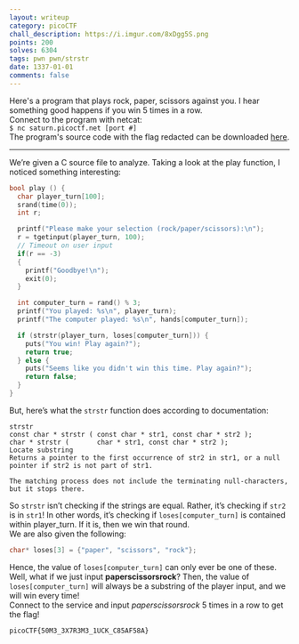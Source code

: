 ```yaml
---
layout: writeup
category: picoCTF
chall_description: https://i.imgur.com/8xDgg5S.png
points: 200
solves: 6304
tags: pwn pwn/strstr
date: 1337-01-01
comments: false
---
```


Here's a program that plays rock, paper, scissors against you. I hear something good happens if you win 5 times in a row.  
Connect to the program with netcat:   
`$ nc saturn.picoctf.net [port #]`  
The program's source code with the flag redacted can be downloaded [here](https://github.com/Nightxade/ctf-writeups/tree/master/assets/CTFs/picoCTF/game-redacted.c).  

---

We’re given a C source file to analyze. Taking a look at the play function, I noticed something interesting:  
```c
bool play () {
  char player_turn[100];
  srand(time(0));
  int r;

  printf("Please make your selection (rock/paper/scissors):\n");
  r = tgetinput(player_turn, 100);
  // Timeout on user input
  if(r == -3)
  {
    printf("Goodbye!\n");
    exit(0);
  }

  int computer_turn = rand() % 3;
  printf("You played: %s\n", player_turn);
  printf("The computer played: %s\n", hands[computer_turn]);

  if (strstr(player_turn, loses[computer_turn])) {
    puts("You win! Play again?");
    return true;
  } else {
    puts("Seems like you didn't win this time. Play again?");
    return false;
  }
}
```

But, here’s what the `strstr` function does according to documentation:  

    strstr
    const char * strstr ( const char * str1, const char * str2 );      char * strstr (       char * str1, const char * str2 );
    Locate substring
    Returns a pointer to the first occurrence of str2 in str1, or a null pointer if str2 is not part of str1.

    The matching process does not include the terminating null-characters, but it stops there.

So `strstr` isn’t checking if the strings are equal. Rather, it’s checking if `str2` is in `str1`! In other words, it’s checking if `loses[computer_turn]` is contained within player_turn. If it is, then we win that round.  
We are also given the following:  
```c
char* loses[3] = {"paper", "scissors", "rock"};
```
Hence, the value of `loses[computer_turn]` can only ever be one of these. Well, what if we just input **paperscissorsrock**? Then, the value of `loses[computer_turn]` will always be a substring of the player input, and we will win every time!  
Connect to the service and input *paperscissorsrock* 5 times in a row to get the flag!  

    picoCTF{50M3_3X7R3M3_1UCK_C85AF58A}